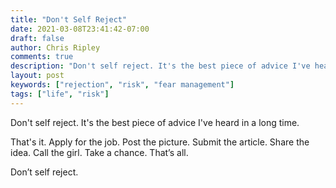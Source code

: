 ```yaml
---
title: "Don't Self Reject"
date: 2021-03-08T23:41:42-07:00
draft: false
author: Chris Ripley
comments: true
description: "Don't self reject. It's the best piece of advice I've heard in a long time."
layout: post
keywords: ["rejection", "risk", "fear management"]
tags: ["life", "risk"]
---
```

Don't self reject. It's the best piece of advice I've heard in a long time.

That's it. Apply for the job. Post the picture. Submit the article. Share the idea. Call the girl. Take a chance. That’s all.

Don’t self reject. 
